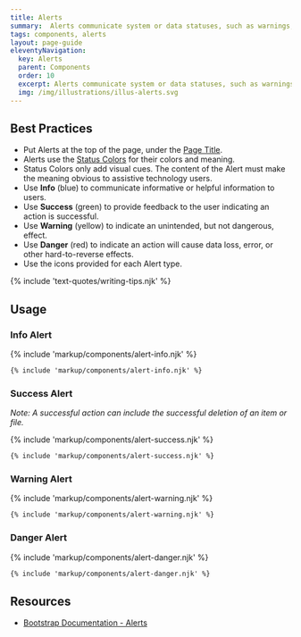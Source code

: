 ```yaml
---
title: Alerts
summary:  Alerts communicate system or data statuses, such as warnings, to users.
tags: components, alerts
layout: page-guide
eleventyNavigation:
  key: Alerts
  parent: Components
  order: 10
  excerpt: Alerts communicate system or data statuses, such as warnings, to users.
  img: /img/illustrations/illus-alerts.svg
---
```


## Best Practices

- Put Alerts at the top of the page, under the [Page Title](/components/page-title/).
- Alerts use the [Status Colors](/foundation/status-colors/) for their colors and meaning.
- Status Colors only add visual cues. The content of the Alert must make the meaning obvious to assistive technology users.
- Use **Info** (blue) to communicate informative or helpful information to users.
- Use **Success** (green) to provide feedback to the user indicating an action is successful.
- Use **Warning** (yellow) to indicate an unintended, but not dangerous, effect.   
- Use **Danger** (red) to indicate an action will cause data loss, error, or other hard-to-reverse effects.
- Use the icons provided for each Alert type.

{% include 'text-quotes/writing-tips.njk' %}


## Usage

### Info Alert

{% include 'markup/components/alert-info.njk' %}

``` html
{% include 'markup/components/alert-info.njk' %}
```

### Success Alert

_Note: A successful action can include the successful deletion of an item or file._

{% include 'markup/components/alert-success.njk' %}

``` html
{% include 'markup/components/alert-success.njk' %}
```

### Warning Alert

{% include 'markup/components/alert-warning.njk' %}

``` html
{% include 'markup/components/alert-warning.njk' %}
```

### Danger Alert

{% include 'markup/components/alert-danger.njk' %}

``` html
{% include 'markup/components/alert-danger.njk' %}
```

## Resources
* <a href="{% include 'links/alerts.njk' %}" target="_blank">Bootstrap Documentation - Alerts</a>
